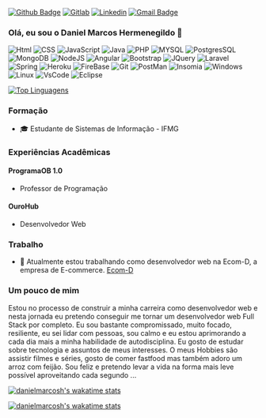 [![Github Badge](https://img.shields.io/badge/GitHub-100000?style=for-the-badge&logo=github&logoColor=white&link=https://github.com/danielmarcosh)](https://github.com/danielmarcosh)
[![Gitlab](https://img.shields.io/badge/GitLab-330F63?style=for-the-badge&logo=gitlab&logoColor=white&link=)](https://gitlab.com/danielmarcosh)
[![Linkedin](https://img.shields.io/badge/LinkedIn-blue?style=for-the-badge&logo=Linkedin)](https://linkedin.com/in/daniel-hermenegildo)
[![Gmail Badge](https://img.shields.io/badge/Gmail-D14836?style=for-the-badge&logo=gmail&logoColor=white&link=mailto:danielmarcosh@gmail.com)](mailto:danielmarcosh@gmail.com/)

### Olá, eu sou o Daniel Marcos Hermenegildo 👋

![Html](https://img.shields.io/badge/HTML-239120?style=for-the-badge&logo=html5&logoColor=white)
![CSS](https://img.shields.io/badge/CSS-239120?&style=for-the-badge&logo=css3&logoColor=white)
![JavaScript](https://img.shields.io/badge/JavaScript-323330?style=for-the-badge&logo=javascript&logoColor=F7DF1E)
![Java](https://img.shields.io/badge/Java-ED8B00?style=for-the-badge&logo=java&logoColor=white)
![PHP](https://img.shields.io/badge/PHP-777BB4?style=for-the-badge&logo=php&logoColor=white)
![MYSQL](https://img.shields.io/badge/MySQL-00000F?style=for-the-badge&logo=mysql&logoColor=white)
![PostgresSQL](https://img.shields.io/badge/PostgreSQL-316192?style=for-the-badge&logo=postgresql&logoColor=white)
![MongoDB](https://img.shields.io/badge/MongoDB-4EA94B?style=for-the-badge&logo=mongodb&logoColor=white)
![NodeJS](https://img.shields.io/badge/Node.js-43853D?style=for-the-badge&logo=node-dot-js&logoColor=white)
![Angular](https://img.shields.io/badge/Angular-DD0031?style=for-the-badge&logo=angular&logoColor=white)
![Bootstrap](https://img.shields.io/badge/Bootstrap-563D7C?style=for-the-badge&logo=bootstrap&logoColor=white)
![JQuery](https://img.shields.io/badge/jQuery-0769AD?style=for-the-badge&logo=jquery&logoColor=white)
![Laravel](https://img.shields.io/badge/Laravel-FF2D20?style=for-the-badge&logo=laravel&logoColor=white)
![Spring](https://img.shields.io/badge/Spring-6DB33F?style=for-the-badge&logo=spring&logoColor=white)
![Heroku](https://img.shields.io/badge/Heroku-430098?style=for-the-badge&logo=heroku&logoColor=white)
![FireBase](https://img.shields.io/badge/firebase-ffca28?style=for-the-badge&logo=firebase&logoColor=black)
![Git](https://img.shields.io/badge/Git-F05032?style=for-the-badge&logo=git&logoColor=white)
![PostMan](https://img.shields.io/badge/Postman-FF6C37?style=for-the-badge&logo=Postman&logoColor=white)
![Insomia](https://img.shields.io/badge/Insomnia-5849be?style=for-the-badge&logo=Insomnia&logoColor=white)
![Windows](https://img.shields.io/badge/Windows-0078D6?style=for-the-badge&logo=windows&logoColor=white)
![Linux](https://img.shields.io/badge/Linux-FCC624?style=for-the-badge&logo=linux&logoColor=black)
![VsCode](https://img.shields.io/badge/Visual_Studio_Code-0078D4?style=for-the-badge&logo=visual%20studio%20code&logoColor=white)
![Eclipse](https://img.shields.io/badge/Eclipse-2C2255?style=for-the-badge&logo=eclipse&logoColor=white)


[![Top Linguagens](https://github-readme-stats.vercel.app/api/top-langs/?username=danielmarcosh&layout=compact&theme=radical)](https://github.com/anuraghazra/github-readme-stats)

### Formação
- 🎓 Estudante de Sistemas de Informação - IFMG

### Experiências Acadêmicas
#### ProgramaOB 1.0
- Professor de Programação
#### OuroHub
- Desenvolvedor Web

### Trabalho
- 🏢 Atualmente estou trabalhando como desenvolvedor web na Ecom-D, a empresa de E-commerce. [Ecom-D](https://www.ecomd.com.br/)

### Um pouco de mim
Estou no processo de construir a minha carreira como desenvolvedor web e nesta jornada eu pretendo conseguir me tornar um desenvolvedor web Full Stack por completo. Eu sou bastante compromissado, muito focado, resiliente, eu sei lidar com pessoas, sou calmo e eu estou aprimorando a cada dia mais a minha habilidade de autodisciplina.
Eu gosto de estudar sobre tecnologia e assuntos de meus interesses.
O meus Hobbies são assistir filmes e séries, gosto de comer fastfood mas também adoro um arroz com feijão. Sou feliz e pretendo levar a vida na forma mais leve possível aproveitando cada segundo ...

[![danielmarcosh's wakatime stats](https://github-readme-stats.vercel.app/api/wakatime?username=@danielmarcosh&theme=radical)](https://github.com/anuraghazra/github-readme-stats)

[![danielmarcosh's wakatime stats](https://github-readme-stats.vercel.app/api/?username=danielmarcosh&show_icons=true&theme=radical)](https://github.com/anuraghazra/github-readme-stats)

